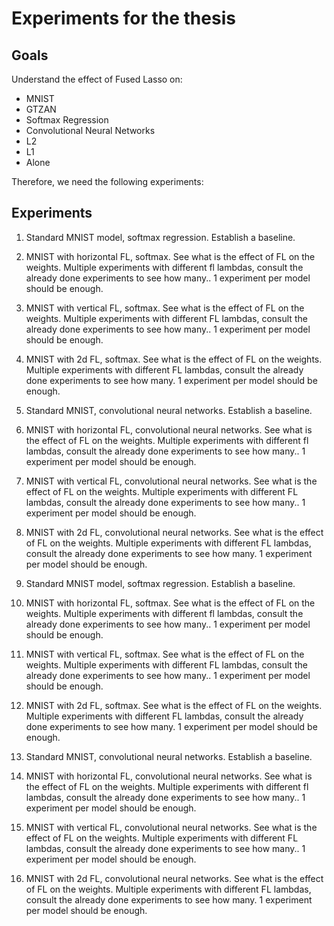# Experiments for the thesis

## Goals

Understand the effect of Fused Lasso on:

* MNIST
* GTZAN
* Softmax Regression
* Convolutional Neural Networks
* L2
* L1
* Alone

Therefore, we need the following experiments:

## Experiments

1. Standard MNIST model, softmax regression. Establish a baseline.
2. MNIST with horizontal FL, softmax. See what is the effect of FL on the weights. Multiple experiments with different fl lambdas, consult the already done experiments to see how many.. 1 experiment per model should be enough.
3. MNIST with vertical FL, softmax. See what is the effect of FL on the weights. Multiple experiments with different FL lambdas, consult the already done experiments to see how many.. 1 experiment per model should be enough.
4. MNIST with 2d FL, softmax. See what is the effect of FL on the weights. Multiple experiments with different FL lambdas, consult the already done experiments to see how many. 1 experiment per model should be enough.

5. Standard MNIST, convolutional neural networks. Establish a baseline.
6. MNIST with horizontal FL, convolutional neural networks. See what is the effect of FL on the weights. Multiple experiments with different fl lambdas, consult the already done experiments to see how many.. 1 experiment per model should be enough.
7. MNIST with vertical FL, convolutional neural networks. See what is the effect of FL on the weights. Multiple experiments with different FL lambdas, consult the already done experiments to see how many.. 1 experiment per model should be enough.
8. MNIST with 2d FL, convolutional neural networks. See what is the effect of FL on the weights. Multiple experiments with different FL lambdas, consult the already done experiments to see how many. 1 experiment per model should be enough.

9. Standard MNIST model, softmax regression. Establish a baseline.
10. MNIST with horizontal FL, softmax. See what is the effect of FL on the weights. Multiple experiments with different fl lambdas, consult the already done experiments to see how many.. 1 experiment per model should be enough.
3. MNIST with vertical FL, softmax. See what is the effect of FL on the weights. Multiple experiments with different FL lambdas, consult the already done experiments to see how many.. 1 experiment per model should be enough.
4. MNIST with 2d FL, softmax. See what is the effect of FL on the weights. Multiple experiments with different FL lambdas, consult the already done experiments to see how many. 1 experiment per model should be enough.

5. Standard MNIST, convolutional neural networks. Establish a baseline.
6. MNIST with horizontal FL, convolutional neural networks. See what is the effect of FL on the weights. Multiple experiments with different fl lambdas, consult the already done experiments to see how many.. 1 experiment per model should be enough.
7. MNIST with vertical FL, convolutional neural networks. See what is the effect of FL on the weights. Multiple experiments with different FL lambdas, consult the already done experiments to see how many.. 1 experiment per model should be enough.
8. MNIST with 2d FL, convolutional neural networks. See what is the effect of FL on the weights. Multiple experiments with different FL lambdas, consult the already done experiments to see how many. 1 experiment per model should be enough.
